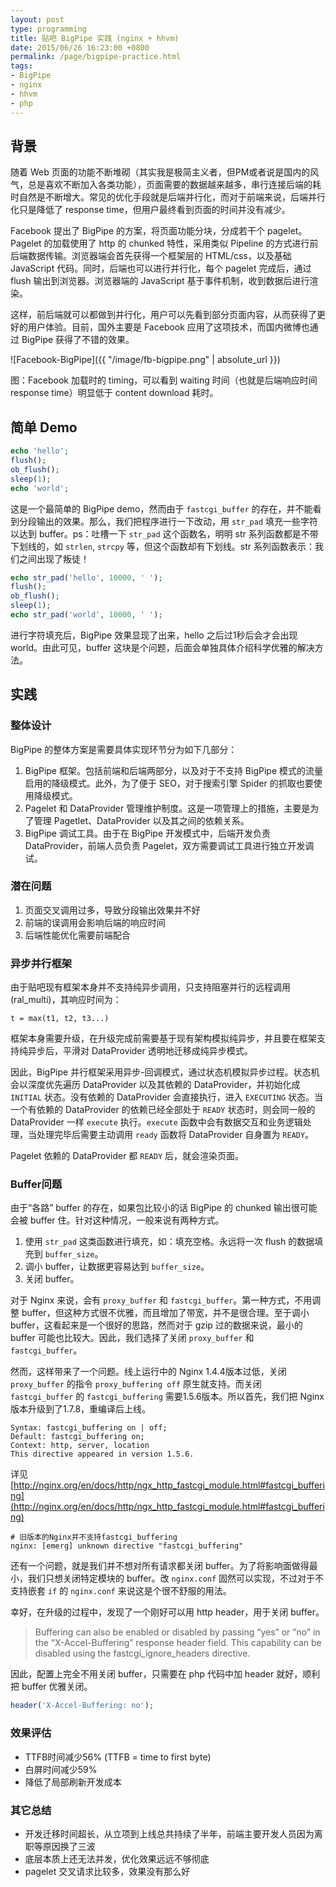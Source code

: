 ```yaml
---
layout: post
type: programming
title: 贴吧 BigPipe 实践 (nginx + hhvm)
date: 2015/06/26 16:23:00 +0800
permalink: /page/bigpipe-practice.html
tags:
- BigPipe
- nginx
- hhvm
- php
---
```


## 背景

随着 Web 页面的功能不断堆砌（其实我是极简主义者，但PM或者说是国内的风气，总是喜欢不断加入各类功能），页面需要的数据越来越多，串行连接后端的耗时自然是不断增大。常见的优化手段就是后端并行化，而对于前端来说，后端并行化只是降低了 response time，但用户最终看到页面的时间并没有减少。

Facebook 提出了 BigPipe 的方案，将页面功能分块，分成若干个 pagelet。Pagelet 的加载使用了 http 的 chunked 特性，采用类似 Pipeline 的方式进行前后端数据传输。浏览器端会首先获得一个框架层的 HTML/css，以及基础 JavaScript 代码。同时，后端也可以进行并行化，每个 pagelet 完成后，通过 flush 输出到浏览器。浏览器端的 JavaScript 基于事件机制，收到数据后进行渲染。

这样，前后端就可以都做到并行化，用户可以先看到部分页面内容，从而获得了更好的用户体验。目前，国外主要是 Facebook 应用了这项技术，而国内微博也通过 BigPipe 获得了不错的效果。

![Facebook-BigPipe]({{ "/image/fb-bigpipe.png" | absolute_url }})

图：Facebook 加载时的 timing，可以看到 waiting 时间（也就是后端响应时间 response time）明显低于 content download 耗时。

## 简单 Demo

```php
echo 'hello';
flush();
ob_flush();
sleep(1);
echo 'world';
```

这是一个最简单的 BigPipe demo，然而由于 `fastcgi_buffer` 的存在，并不能看到分段输出的效果。那么，我们把程序进行一下改动，用 `str_pad` 填充一些字符以达到 buffer。ps：吐槽一下 `str_pad` 这个函数名，明明 str 系列函数都是不带下划线的，如 `strlen`, `strcpy` 等，但这个函数却有下划线。str 系列函数表示：我们之间出现了叛徒！

```php
echo str_pad('hello', 10000, ' ');
flush();
ob_flush();
sleep(1);
echo str_pad('world', 10000, ' ');
```

进行字符填充后，BigPipe 效果显现了出来，hello 之后过1秒后会才会出现 world。由此可见，buffer 这块是个问题，后面会单独具体介绍科学优雅的解决方法。

## 实践

### 整体设计

BigPipe 的整体方案是需要具体实现环节分为如下几部分：

1. BigPipe 框架。包括前端和后端两部分，以及对于不支持 BigPipe 模式的流量启用的降级模式。此外，为了便于 SEO，对于搜索引擎 Spider 的抓取也要使用降级模式。
2. Pagelet 和 DataProvider 管理维护制度。这是一项管理上的措施，主要是为了管理 Pagetlet、DataProvider 以及其之间的依赖关系。
3. BigPipe 调试工具。由于在 BigPipe 开发模式中，后端开发负责 DataProvider，前端人员负责 Pagelet，双方需要调试工具进行独立开发调试。

### 潜在问题

1. 页面交叉调用过多，导致分段输出效果并不好
2. 前端的误调用会影响后端的响应时间
3. 后端性能优化需要前端配合

### 异步并行框架

由于贴吧现有框架本身并不支持纯异步调用，只支持阻塞并行的远程调用(ral_multi)，其响应时间为：

```
t = max(t1, t2, t3...)
```

框架本身需要升级，在升级完成前需要基于现有架构模拟纯异步，并且要在框架支持纯异步后，平滑对 DataProvider 透明地迁移成纯异步模式。

因此，BigPipe 并行框架采用异步-回调模式，通过状态机模拟异步过程。状态机会以深度优先遍历 DataProvider 以及其依赖的 DataProvider，并初始化成 `INITIAL` 状态。没有依赖的 DataProvider 会直接执行，进入 `EXECUTING` 状态。当一个有依赖的 DataProvider 的依赖已经全部处于 `READY` 状态时，则会同一般的 DataProvider 一样 `execute` 执行。`execute` 函数中会有数据交互和业务逻辑处理，当处理完毕后需要主动调用 `ready` 函数将 DataProvider 自身置为 `READY`。

Pagelet 依赖的 DataProvider 都 `READY` 后，就会渲染页面。

### Buffer问题

由于“各路” buffer 的存在，如果包比较小的话 BigPipe 的 chunked 输出很可能会被 buffer 住。针对这种情况，一般来说有两种方式。

1. 使用 `str_pad` 这类函数进行填充，如：填充空格。永远将一次 flush 的数据填充到 `buffer_size`。
2. 调小 buffer，让数据更容易达到 `buffer_size`。
3. 关闭 buffer。

对于 Nginx 来说，会有 `proxy_buffer` 和 `fastcgi_buffer`。第一种方式，不用调整 buffer，但这种方式很不优雅，而且增加了带宽，并不是很合理。至于调小 buffer，这看起来是一个很好的思路，然而对于 gzip 过的数据来说，最小的 buffer 可能也比较大。因此，我们选择了关闭 `proxy_buffer` 和 `fastcgi_buffer`。

然而，这样带来了一个问题。线上运行中的 Nginx 1.4.4版本过低，关闭 `proxy_buffer` 的指令 `proxy_buffering off` 原生就支持。而关闭 `fastcgi_buffer` 的 `fastcgi_buffering` 需要1.5.6版本。所以首先，我们把 Nginx 版本升级到了1.7.8，重编译后上线。

```
Syntax: fastcgi_buffering on | off;
Default: fastcgi_buffering on;
Context: http, server, location
This directive appeared in version 1.5.6.
```

详见 [http://nginx.org/en/docs/http/ngx_http_fastcgi_module.html#fastcgi_buffering](http://nginx.org/en/docs/http/ngx_http_fastcgi_module.html#fastcgi_buffering)

```
# 旧版本的Nginx并不支持fastcgi_buffering
nginx: [emerg] unknown directive "fastcgi_buffering"
```

还有一个问题，就是我们并不想对所有请求都关闭 buffer。为了将影响面做得最小，我们只想关闭特定模块的 buffer。改 `nginx.conf` 固然可以实现，不过对于不支持嵌套 `if` 的 `nginx.conf` 来说这是个很不舒服的用法。

幸好，在升级的过程中，发现了一个刚好可以用 http header，用于关闭 buffer。

> Buffering can also be enabled or disabled by passing “yes” or “no” in the “X-Accel-Buffering” response header field. This capability can be disabled using the fastcgi_ignore_headers directive.

因此，配置上完全不用关闭 buffer，只需要在 php 代码中加 header 就好，顺利把 buffer 优雅关闭。

```php
header('X-Accel-Buffering: no');
```

### 效果评估

* TTFB时间减少56% (TTFB = time to first byte)
* 白屏时间减少59%
* 降低了局部刷新开发成本

### 其它总结

* 开发迁移时间超长，从立项到上线总共持续了半年，前端主要开发人员因为离职等原因换了三波
* 底层本质上还无法并发，优化效果远远不够彻底
* pagelet 交叉请求比较多，效果没有那么好
